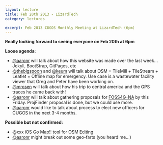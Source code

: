 ```yaml
---
layout: lecture
title: Feb 20th 2013 - LizardTech
category: lectures

excerpt: Feb 2013 CUGOS Monthly Meeting at LizardTech (6pm)
---
```

 
__Really looking forward to seeing everyone on Feb 20th at 6pm__

__Loose agenda:__

* [@aaronr](https://github.com/aaronr) will talk about how this website was made over the last week... Jekyll, BootStrap, GitPages, etc
* [@thebigspoon](https://github.com/thebigspoon) and [@keum](https://github.com/keum) will talk about OSM + TileMill + TileStream + Leatlet = Offline map for emergency. Use case is a wastewater facility viewer that Greg and Peter have been working on.
* [@mrosen](https://github.com/mrosen) will talk about how his trip to central america and the GPS traces he came back with!
* [@aaronr](https://github.com/aaronr) will talk about gathering proposals for [FOSS4G-NA](http://foss4g-na.org/) by this Friday.  ProjFinder proposal is done, but we could use more.
* [@aaronr](https://github.com/aaronr) would like to talk about process to elect new officers for CUGOS in the next 3-4 months.

__Possible but not confirmed:__

* @xxx iOS Go Map!! tool for OSM Editing
* [@aaronr](https://github.com/aaronr) might break out some geo-farts (you heard me...)

